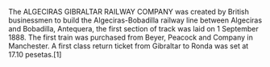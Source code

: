 The ALGECIRAS GIBRALTAR RAILWAY COMPANY was created by British businessmen to build the Algeciras-Bobadilla railway line between Algeciras and Bobadilla, Antequera, the first section of track was laid on 1 September 1888. The first train was purchased from Beyer, Peacock and Company in Manchester. A first class return ticket from Gibraltar to Ronda was set at 17.10 pesetas.[1]
